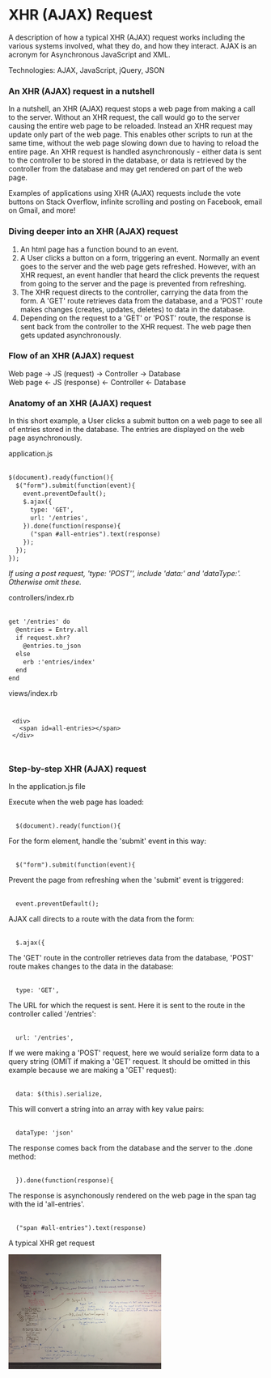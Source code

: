 <link href="public/css/application.css" rel="stylesheet" type="text/css">
<h1>XHR (AJAX) Request</h1>

<p>A description of how a typical XHR (AJAX) request works including the various systems involved, what they do, and how they interact. AJAX is an acronym for Asynchronous JavaScript and XML.</p>

<p>Technologies: AJAX, JavaScript, jQuery, JSON</p>

<h3>An XHR (AJAX) request in a nutshell</h3>

<p>In a nutshell, an XHR (AJAX) request stops a web page from making a call to the server. Without an XHR request, the call would go to the server causing the entire web page to be reloaded. Instead an XHR request may update only part of the web page. This enables other scripts to run at the same time, without the web page slowing down due to having to reload the entire page. An XHR request is handled asynchronously - either data is sent to the controller to be stored in the database, or data is retrieved by the controller from the database and may get rendered on part of the web page.</p>

<p>Examples of applications using XHR (AJAX) requests include the vote buttons on Stack Overflow, infinite scrolling and posting on Facebook, email on Gmail, and more!</p>

<h3>Diving deeper into an XHR (AJAX) request</h3>

<ol>
	<li>An html page has a function bound to an event.</li> 
	<li>A User clicks a button on a form, triggering an event. Normally an event goes to the server and the web page gets refreshed. However, with an XHR request, an event handler that heard the click prevents the request from going to the server and the page is prevented from refreshing.</li>
	<li>The XHR request directs to the controller, carrying the data from the form. A 'GET' route retrieves data from the database, and a 'POST' route makes changes (creates, updates, deletes) to data in the database.</li>
	<li>Depending on the request to a 'GET' or 'POST' route, the response is sent back from the controller to the XHR request. The web page then gets updated asynchronously.</li>
</ol>

<h3>Flow of an XHR (AJAX) request</h3>

<p>Web page -> JS (request) -> Controller -> Database <br>
Web page <- JS (response) <- Controller <- Database </p>

<h3>Anatomy of an XHR (AJAX) request</h3> 

<p>In this short example, a User clicks a submit button on a web page to see all of entries stored in the database. The entries are displayed on the web page asynchronously.</p>

<p>application.js <br>

<pre><code>
$(document).ready(function(){
  $("form").submit(function(event){
    event.preventDefault();
    $.ajax({
      type: 'GET',
      url: '/entries', 
    }).done(function(response){
      ("span #all-entries").text(response)
    });
  });
});
</code></pre> 
<i>If using a post request, 'type: 'POST'', include 'data:' and 'dataType:'. Otherwise omit these.</i></p>

<p>controllers/index.rb</p>
<pre><code>
get '/entries' do
  @entries = Entry.all
  if request.xhr?
    @entries.to_json
  else
    erb :'entries/index'
  end
end 
</code></pre> 

<p>views/index.rb</p>
<pre><code><xmp>
 <div>
   <span id=all-entries></span>
 </div> 
 </xmp></code></pre> 

<h3>Step-by-step XHR (AJAX) request</h3>

<p>In the application.js file</p>

<p>Execute when the web page has loaded:</p>
<pre><code>
  $(document).ready(function(){
</code></pre>

<p>For the form element, handle the 'submit' event in this way:</p>
<pre><code>
  $("form").submit(function(event){
</code></pre>

<p>Prevent the page from refreshing when the 'submit' event is triggered:</p>
<pre><code>
  event.preventDefault();
</code></pre>

<p>AJAX call directs to a route with the data from the form:</p>
<pre><code>
  $.ajax({
</code></pre>

<p>The 'GET' route in the controller retrieves data from the database, 'POST' route makes changes to the data in the database:</p>
<pre><code>
  type: 'GET',
</code></pre>

<p>The URL for which the request is sent. Here it is sent to the route in the controller called '/entries':</p>
<pre><code>
  url: '/entries',
</code></pre>

<p>If we were making a 'POST' request, here we would serialize form data to a query string (OMIT if making a 'GET' request. It should be omitted in this example because we are making a 'GET' request):</p>
<pre><code>
  data: $(this).serialize,
</code></pre>

<p>This will convert a string into an array with key value pairs:</p>
<pre><code>
  dataType: 'json' 
</code></pre>  

<p>The response comes back from the database and the server to the .done method:</p>
<pre><code>
  }).done(function(response){
</code></pre> 

<p>The response is asynchonously rendered on the web page in the span tag with the id 'all-entries'.</p>
<pre><code>
  ("span #all-entries").text(response)
</code></pre> 
      
<p>A typical XHR get request</p>
<img src="ajax-request.JPG" alt="XHR Request" height="45%" width="60%">

